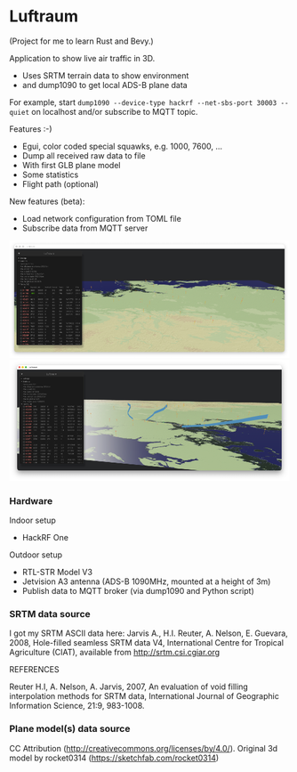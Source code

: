 # Luftraum
(Project for me to learn Rust and Bevy.)

Application to show live air traffic in 3D.
* Uses SRTM terrain data to show environment
* and dump1090 to get local ADS-B plane data
 
For example, start `dump1090 --device-type hackrf --net-sbs-port 30003 --quiet` on localhost and/or subscribe to MQTT topic.

Features :-)
* Egui, color coded special squawks, e.g. 1000, 7600, ...
* Dump all received raw data to file
* With first GLB plane model
* Some statistics
* Flight path (optional)

New features (beta):
* Load network configuration from TOML file
* Subscribe data from MQTT server

![Luftraum](https://github.com/void4main/luftraum/blob/master/luftraum-screenshot-0.2.1.png)
![Luftraum](https://github.com/void4main/luftraum/blob/master/luftraum-screenshot-0.2.2.png)

### Hardware
Indoor setup
* HackRF One

Outdoor setup
* RTL-STR Model V3
* Jetvision A3 antenna (ADS-B 1090MHz, mounted at a height of 3m)
* Publish data to MQTT broker (via dump1090 and Python script)

### SRTM data source
I got my SRTM ASCII data here:
Jarvis A., H.I. Reuter, A.  Nelson, E. Guevara, 2008, Hole-filled  seamless SRTM
data V4, International  Centre for Tropical  Agriculture (CIAT), available  from
http://srtm.csi.cgiar.org

REFERENCES

Reuter  H.I,  A.  Nelson,  A.  Jarvis,  2007,  An  evaluation  of  void  filling
interpolation  methods  for  SRTM  data,  International  Journal  of  Geographic
Information Science, 21:9, 983-1008.

### Plane model(s) data source
CC Attribution (http://creativecommons.org/licenses/by/4.0/). Original 3d model by rocket0314 (https://sketchfab.com/rocket0314) 